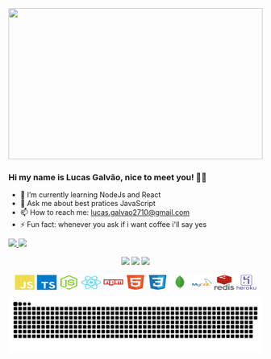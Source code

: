  <img height="300px" width="100%" src="https://c.tenor.com/gAltZFDqnO4AAAAC/welcome.gif" />

###  Hi my name is Lucas Galvão, nice to meet you! 👋🤵

- 📘 I’m currently learning NodeJs and React
- 💬 Ask me about best pratices JavaScript
- 📫 How to reach me: lucas.galvao2710@gmail.com
- ⚡ Fun fact: whenever you ask if i want coffee i'll say yes

<div>
  <a href="https://github.com/LucasJS331">
  <img height="180em" src="https://github-readme-stats.vercel.app/api?username=LucasJS331&show_icons=true&theme=github_dark&include_all_commits=true&count_private=true"/>
  <img height="180em" src="https://github-readme-stats.vercel.app/api/top-langs/?username=LucasJS331&layout=compact&langs_count=7&theme=github_dark"/>
</div>

<br> 
 <div align="center">
    <a href="http://api.whatsapp.com/send?phone=17991816233" target="_blank"><img src="https://img.shields.io/badge/WhatsApp-25D366?style=for-the-badge&logo=whatsapp&logoColor=white" target="_blank"></a> 
  <a href = "mailto:lucas.galvao2710@gmail.com"><img src="https://img.shields.io/badge/-Gmail-%23333?style=for-the-badge&logo=gmail&logoColor=white" target="_blank"></a>
  <a href="https://www.linkedin.com/in/lucas-galvao-406/" target="_blank"><img src="https://img.shields.io/badge/-LinkedIn-%230077B5?style=for-the-badge&logo=linkedin&logoColor=white" target="_blank"></a> 
  
</div>
  
<div align="center"><br>
  <img align="center" alt="Lucas-Js" height="30" width="40" src="https://raw.githubusercontent.com/devicons/devicon/master/icons/javascript/javascript-plain.svg">
  <img align="center" alt="Lucas-CSS" height="30" width="40" src="https://raw.githubusercontent.com/devicons/devicon/master/icons/typescript/typescript-original.svg">
  <img align="center" alt="Lucas-CSS" height="30" width="40" src="https://raw.githubusercontent.com/devicons/devicon/master/icons/nodejs/nodejs-plain.svg">
  <img align="center" alt="Lucas-React" height="30" width="40" src="https://raw.githubusercontent.com/devicons/devicon/master/icons/react/react-original.svg">
  <img align="center" alt="Lucas-CSS" height="30" width="40" src="https://raw.githubusercontent.com/devicons/devicon/master/icons/npm/npm-original-wordmark.svg">
  <img align="center" alt="Lucas-HTML" height="30" width="40" src="https://raw.githubusercontent.com/devicons/devicon/master/icons/html5/html5-original.svg">
  <img align="center" alt="Lucas-CSS" height="30" width="40" src="https://raw.githubusercontent.com/devicons/devicon/master/icons/css3/css3-original.svg">
  <img align="center" alt="Lucas-CSS" height="30" width="40" src="https://raw.githubusercontent.com/devicons/devicon/master/icons/mongodb/mongodb-original.svg">
  <img align="center" alt="Lucas-CSS" height="30" width="40" src="https://raw.githubusercontent.com/devicons/devicon/master/icons/mysql/mysql-original-wordmark.svg">
  <img align="center" alt="Lucas-CSS" height="30" width="40" src="https://raw.githubusercontent.com/devicons/devicon/master/icons/redis/redis-original-wordmark.svg">
  <img align="center" alt="Lucas-CSS" height="30" width="40" src="https://raw.githubusercontent.com/devicons/devicon/master/icons/heroku/heroku-original-wordmark.svg">

</div>
  

  ![Snake animation](https://github.com/LucasJs331/LucasJs331/blob/output/github-contribution-grid-snake.svg)
   

